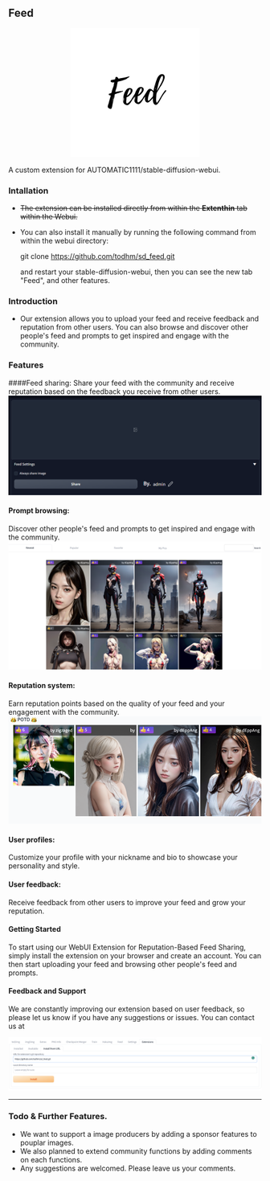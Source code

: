 ## Feed
<p align="center">
 <img  src="assets/feed.png" alt="Filter Images"/>
 </p>

A custom extension for AUTOMATIC1111/stable-diffusion-webui.

### Intallation
- ~~The extension can be installed directly from within the **Extenthin** tab within the Webui.~~
- You can also install it manually by running the following command from within the webui directory:

  git clone https://github.com/todhm/sd_feed.git

  and restart your stable-diffusion-webui, then you can see the new tab "Feed", and other features.

### Introduction
- Our extension allows you to upload your feed and receive feedback and reputation from other users. You can also browse and discover other people's feed and prompts to get inspired and engage with the community.

### Features
####Feed sharing: 
Share your feed with the community and receive reputation based on the feedback you receive from other users.
 <img  src="assets/share.png" alt="Filter Images"/>


#### Prompt browsing: 
Discover other people's feed and prompts to get inspired and engage with the community.
 <img  src="assets/pinterest.png" alt="Filter Images"/>

#### Reputation system: 
Earn reputation points based on the quality of your feed and your engagement with the community.
 <img  src="assets/potd.png" alt="Filter Images"/>

#### User profiles: 
Customize your profile with your nickname and bio to showcase your personality and style.

#### User feedback: 
Receive feedback from other users to improve your feed and grow your reputation.

#### Getting Started
To start using our WebUI Extension for Reputation-Based Feed Sharing, simply install the extension on your browser and create an account. You can then start uploading your feed and browsing other people's feed and prompts.

#### Feedback and Support
We are constantly improving our extension based on user feedback, so please let us know if you have any suggestions or issues. You can contact us at 
<p align="center">
  <a href="" rel="noopener">
 <img  src="assets/extensions.png" alt="Project logo"></a>
</p>


<div align="center">


</div>

---



### Todo & Further Features. 

- We want to support a image producers by adding a sponsor features to pouplar images. 
- We also planned to extend community functions by adding comments on each functions. 
- Any suggestions are welcomed. Please leave us your comments.
